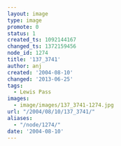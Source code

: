 ```yaml
---
layout: image
type: image
promote: 0
status: 1
created_ts: 1092144167
changed_ts: 1372159456
node_id: 1274
title: '137_3741'
author: anj
created: '2004-08-10'
changed: '2013-06-25'
tags:
  - Lewis Pass
images:
  - image/images/137_3741-1274.jpg
url: "/2004/08/10/137_3741/"
aliases:
  - "/node/1274/"
date: '2004-08-10'
---
```


